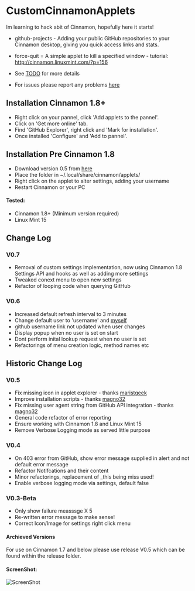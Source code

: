 CustomCinnamonApplets
=====================

Im learning to hack abit of Cinnamon, hopefully here it starts!

* github-projects - Adding your public GitHub repositories to your Cinnamon desktop, giving you quick access links and stats.
* force-quit = A simple applet to kill a specified window - tutorial: http://cinnamon.linuxmint.com/?p=156

* See [TODO](https://github.com/jamesemorgan/CustomCinnamonApplets/blob/master/github-projects%40morgan-design.com/TODO) for more details

* For issues please report any problems [here](https://github.com/jamesemorgan/CustomCinnamonApplets/issues)

## Installation Cinnamon 1.8+

* Right click on your pannel, click 'Add applets to the pannel'.
* Click on 'Get more online' tab.
* Find 'GitHub Explorer', right click and 'Mark for installation'.
* Once installed 'Configure' and 'Add to pannel'.

## Installation Pre Cinnamon 1.8

* Download version 0.5 from [here](https://github.com/jamesemorgan/CustomCinnamonApplets/blob/master/releases/V0.5-github-projects%40morgan-design.com.zip)
* Place the folder in ~/.local/share/cinnamon/applets/ 
* Right click on the applet to alter settings, adding your username
* Restart Cinnamon or your PC

#### Tested:

* Cinnamon 1.8+ (Minimum version required)
* Linux Mint 15

## Change Log

### V0.7
* Removal of custom settings implementation, now using Cinnamon 1.8 Settings API and hooks as well as adding more settings
* Tweaked conext menu to open new settings
* Refactor of looping code when querying GitHub

### V0.6
* Increased default refresh interval to 3 minutes
* Change default user to 'username' and [myself](https://github.com/jamesemorgan)
* github username link not updated when user changes
* Display popup when no user is set on start
* Dont perform inital lookup request when no user is set
* Refactorings of menu creation logic, method names etc

## Historic Change Log

### V0.5
* Fix missing icon in applet explorer - thanks [maristgeek](https://github.com/maristgeek)
* Improve installation scripts - thanks [magno32](https://github.com/magno32)
* Fix missing user agent string from GitHub API integration - thanks [magno32](https://github.com/magno32)
* General code refactor of error reporting
* Ensure working with Cinnamon 1.8 and Linux Mint 15
* Remove Verbose Logging mode as served little purpose

### V0.4
* On 403 error from GitHub, show error message supplied in alert and not default error message
* Refactor Notifcations and their content
* Minor refactorings, replacement of _this being miss used!
* Enable verbose logging mode via settings, default false

### V0.3-Beta
* Only show failure measssge X 5
* Re-written error message to make sense!
* Correct Icon/Image for settings right click menu

#### Archieved Versions

For use on Cinnamon 1.7 and below please use release V0.5 which can be found within the release folder. 

#### ScreenShot:

![ScreenShot](https://github.com/jamesemorgan/CustomCinnamonApplets/raw/master/screenshots/v0.7-github-explorer.png)
